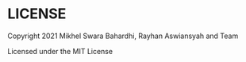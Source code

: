 # LICENSE

   Copyright 2021 Mikhel Swara Bahardhi, Rayhan Aswiansyah and Team

   Licensed under the MIT License
